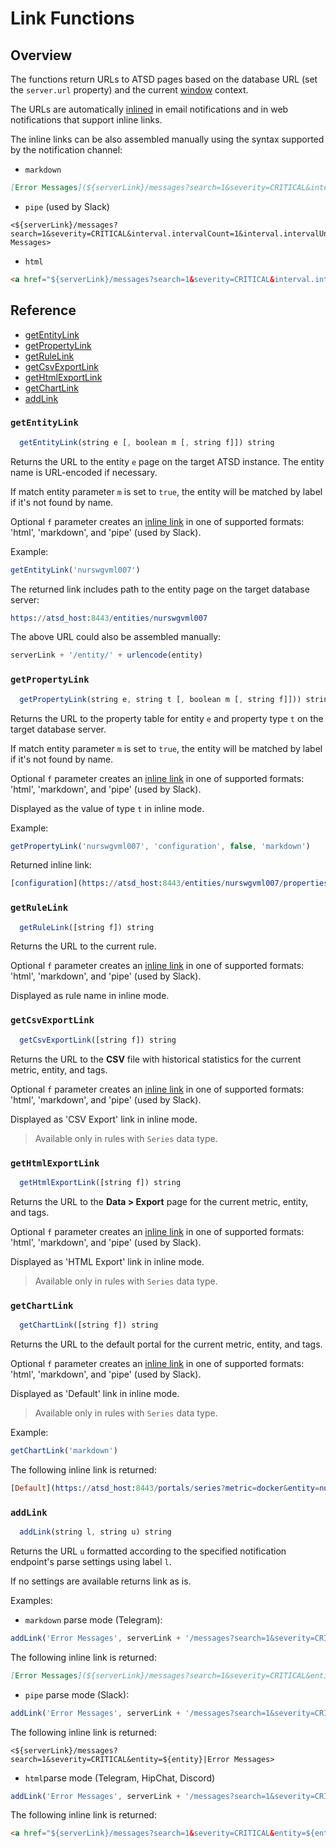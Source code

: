 # Link Functions

## Overview

The functions return URLs to ATSD pages based on the database URL (set the `server.url` property) and the current [window](window.md) context.

The URLs are automatically [inlined](https://github.com/axibase/atsd/blob/master/rule-engine/links.md#inline-links) in email notifications and in web notifications that support inline links.

The inline links can be also assembled manually using the syntax supported by the notification channel:
	
* `markdown`	
	
```markdown	
[Error Messages](${serverLink}/messages?search=1&severity=CRITICAL&interval.intervalCount=1&interval.intervalUnit=DAY&entity=${entity})	
```	
	
* `pipe` (used by Slack)	
	
```ls	
<${serverLink}/messages?search=1&severity=CRITICAL&interval.intervalCount=1&interval.intervalUnit=DAY&entity=${entity}|Error Messages>	
```	
	
* `html`
	
```html	
<a href="${serverLink}/messages?search=1&severity=CRITICAL&interval.intervalCount=1&interval.intervalUnit=DAY&entity=${entity}">Error Messages</a>	
```

## Reference

* [getEntityLink](#getentitylink)
* [getPropertyLink](#getpropertylink)
* [getRuleLink](#getrulelink)
* [getCsvExportLink](#getcsvexportlink)
* [getHtmlExportLink](#gethtmlexportlink)
* [getChartLink](#getchartlink)
* [addLink](#addlink)

### `getEntityLink`

```javascript
  getEntityLink(string e [, boolean m [, string f]]) string
```

Returns the URL to the entity `e` page on the target ATSD instance. The entity name is URL-encoded if necessary.

If match entity parameter `m` is set to `true`, the entity will be matched by label if it's not found by name.

Optional `f` parameter creates an [inline link](https://github.com/axibase/atsd/blob/master/rule-engine/links.md#inline-links) in one of supported formats: 'html', 'markdown', and 'pipe' (used by Slack).

Example:

```javascript
getEntityLink('nurswgvml007')
```

The returned link includes path to the entity page on the target database server:

```elm
https://atsd_host:8443/entities/nurswgvml007
```

The above URL could also be assembled manually:

```javascript
serverLink + '/entity/' + urlencode(entity)
```

### `getPropertyLink`

```javascript
  getPropertyLink(string e, string t [, boolean m [, string f]])) string
```

Returns the URL to the property table for entity `e` and property type `t` on the target database server.

If match entity parameter `m` is set to `true`, the entity will be matched by label if it's not found by name.

Optional `f` parameter creates an [inline link](https://github.com/axibase/atsd/blob/master/rule-engine/links.md#inline-links) in one of supported formats: 'html', 'markdown', and 'pipe' (used by Slack).

Displayed as the value of type `t` in inline mode.

Example:

```javascript
getPropertyLink('nurswgvml007', 'configuration', false, 'markdown')
```

Returned inline link:

```elm
[configuration](https://atsd_host:8443/entities/nurswgvml007/properties?type=configuration)
```

### `getRuleLink`

```javascript
  getRuleLink([string f]) string
```

Returns the URL to the current rule.

Optional `f` parameter creates an [inline link](https://github.com/axibase/atsd/blob/master/rule-engine/links.md#inline-links) in one of supported formats: 'html', 'markdown', and 'pipe' (used by Slack).

Displayed as rule name in inline mode.

### `getCsvExportLink`

```javascript
  getCsvExportLink([string f]) string
```

Returns the URL to the **CSV** file with historical statistics for the current metric, entity, and tags.

Optional `f` parameter creates an [inline link](https://github.com/axibase/atsd/blob/master/rule-engine/links.md#inline-links) in one of supported formats: 'html', 'markdown', and 'pipe' (used by Slack).

Displayed as 'CSV Export' link in inline mode.

> Available only in rules with `Series` data type.

### `getHtmlExportLink`

```javascript
  getHtmlExportLink([string f]) string
```

Returns the URL to the **Data > Export** page for the current metric, entity, and tags.

Optional `f` parameter creates an [inline link](https://github.com/axibase/atsd/blob/master/rule-engine/links.md#inline-links) in one of supported formats: 'html', 'markdown', and 'pipe' (used by Slack).

Displayed as 'HTML Export' link in inline mode.

> Available only in rules with `Series` data type.

### `getChartLink`

```javascript
  getChartLink([string f]) string
```

Returns the URL to the default portal for the current metric, entity, and tags.

Optional `f` parameter creates an [inline link](https://github.com/axibase/atsd/blob/master/rule-engine/links.md#inline-links) in one of supported formats: 'html', 'markdown', and 'pipe' (used by Slack).

Displayed as 'Default' link in inline mode.

> Available only in rules with `Series` data type.

Example:

```javascript
getChartLink('markdown')
```
The following inline link is returned:

```elm
[Default](https://atsd_host:8443/portals/series?metric=docker&entity=nurswgvml007...)
```

### `addLink`

```javascript
  addLink(string l, string u) string
```
Returns the URL `u` formatted according to the specified notification endpoint's parse settings using label `l`.

If no settings are available returns link as is.

Examples:

* `markdown` parse mode (Telegram):

```javascript
addLink('Error Messages', serverLink + '/messages?search=1&severity=CRITICAL&entity=' + entity)
```
The following inline link is returned:

```markdown
[Error Messages](${serverLink}/messages?search=1&severity=CRITICAL&entity=${entity})
```

* `pipe` parse mode (Slack):

```javascript
addLink('Error Messages', serverLink + '/messages?search=1&severity=CRITICAL&entity=' + entity)
```
The following inline link is returned:

```ls
<${serverLink}/messages?search=1&severity=CRITICAL&entity=${entity}|Error Messages>
```

* `html`parse mode (Telegram, HipChat, Discord)

```javascript
addLink('Error Messages', serverLink + '/messages?search=1&severity=CRITICAL&entity=' + entity)
```
The following inline link is returned:

```html
<a href="${serverLink}/messages?search=1&severity=CRITICAL&entity=${entity}">Error Messages</a>
```
